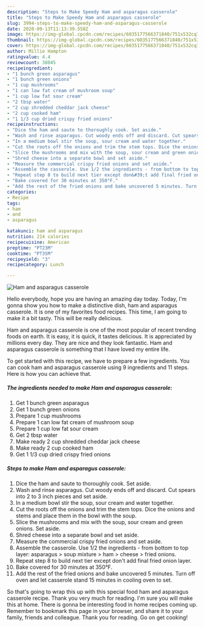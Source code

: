 ```yaml
---
description: "Steps to Make Speedy Ham and asparagus casserole"
title: "Steps to Make Speedy Ham and asparagus casserole"
slug: 3994-steps-to-make-speedy-ham-and-asparagus-casserole
date: 2020-09-13T11:13:39.558Z
image: https://img-global.cpcdn.com/recipes/6035177566371840/751x532cq70/ham-and-asparagus-casserole-recipe-main-photo.jpg
thumbnail: https://img-global.cpcdn.com/recipes/6035177566371840/751x532cq70/ham-and-asparagus-casserole-recipe-main-photo.jpg
cover: https://img-global.cpcdn.com/recipes/6035177566371840/751x532cq70/ham-and-asparagus-casserole-recipe-main-photo.jpg
author: Millie Hampton
ratingvalue: 4.4
reviewcount: 38045
recipeingredient:
- "1 bunch green asparagus"
- "1 bunch green onions"
- "1 cup mushrooms"
- "1 can low fat cream of mushroom soup"
- "1 cup low fat sour cream"
- "2 tbsp water"
- "2 cup shredded cheddar jack cheese"
- "2 cup cooked ham"
- "1 1/3 cup dried crispy fried onions"
recipeinstructions:
- "Dice the ham and saute to thoroughly cook. Set aside."
- "Wash and rinse asparagus. Cut woody ends off and discard. Cut spears into 2 to 3 inch pieces and set aside."
- "In a medium bowl stir the soup, sour cream and water together."
- "Cut the roots off the onions and trim the stem tops. Dice the onions and stems and place them in the bowl with the soup."
- "Slice the mushrooms and mix with the soup, sour cream and green onions. Set aside."
- "Shred cheese into a separate bowl and set aside."
- "Measure the commercial crispy fried onions and set aside."
- "Assemble the casserole. Use 1/2 the ingredients - from bottom to top layer: asparagus &gt; soup mixture &gt; ham &gt; cheese &gt; fried onions."
- "Repeat step 8 to build next tier except don&#39;t add final fried onion layer."
- "Bake covered for 30 minutes at 350°F."
- "Add the rest of the fried onions and bake uncovered 5 minutes. Turn off oven and let casserole stand 15 minutes in cooling oven to set."
categories:
- Recipe
tags:
- ham
- and
- asparagus

katakunci: ham and asparagus 
nutrition: 214 calories
recipecuisine: American
preptime: "PT23M"
cooktime: "PT35M"
recipeyield: "3"
recipecategory: Lunch

---
```



![Ham and asparagus casserole](https://img-global.cpcdn.com/recipes/6035177566371840/751x532cq70/ham-and-asparagus-casserole-recipe-main-photo.jpg)

Hello everybody, hope you are having an amazing day today. Today, I'm gonna show you how to make a distinctive dish, ham and asparagus casserole. It is one of my favorites food recipes. This time, I am going to make it a bit tasty. This will be really delicious.

Ham and asparagus casserole is one of the most popular of recent trending foods on earth. It is easy, it is quick, it tastes delicious. It is appreciated by millions every day. They are nice and they look fantastic. Ham and asparagus casserole is something that I have loved my entire life.




To get started with this recipe, we have to prepare a few ingredients. You can cook ham and asparagus casserole using 9 ingredients and 11 steps. Here is how you can achieve that.

<!--inarticleads1-->

##### The ingredients needed to make Ham and asparagus casserole:

1. Get 1 bunch green asparagus
1. Get 1 bunch green onions
1. Prepare 1 cup mushrooms
1. Prepare 1 can low fat cream of mushroom soup
1. Prepare 1 cup low fat sour cream
1. Get 2 tbsp water
1. Make ready 2 cup shredded cheddar jack cheese
1. Make ready 2 cup cooked ham
1. Get 1 1/3 cup dried crispy fried onions




<!--inarticleads2-->

##### Steps to make Ham and asparagus casserole:

1. Dice the ham and saute to thoroughly cook. Set aside.
1. Wash and rinse asparagus. Cut woody ends off and discard. Cut spears into 2 to 3 inch pieces and set aside.
1. In a medium bowl stir the soup, sour cream and water together.
1. Cut the roots off the onions and trim the stem tops. Dice the onions and stems and place them in the bowl with the soup.
1. Slice the mushrooms and mix with the soup, sour cream and green onions. Set aside.
1. Shred cheese into a separate bowl and set aside.
1. Measure the commercial crispy fried onions and set aside.
1. Assemble the casserole. Use 1/2 the ingredients - from bottom to top layer: asparagus &gt; soup mixture &gt; ham &gt; cheese &gt; fried onions.
1. Repeat step 8 to build next tier except don&#39;t add final fried onion layer.
1. Bake covered for 30 minutes at 350°F.
1. Add the rest of the fried onions and bake uncovered 5 minutes. Turn off oven and let casserole stand 15 minutes in cooling oven to set.




So that's going to wrap this up with this special food ham and asparagus casserole recipe. Thank you very much for reading. I'm sure you will make this at home. There is gonna be interesting food in home recipes coming up. Remember to bookmark this page in your browser, and share it to your family, friends and colleague. Thank you for reading. Go on get cooking!
